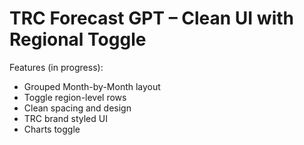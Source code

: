 # TRC Forecast GPT – Clean UI with Regional Toggle

Features (in progress):
- Grouped Month-by-Month layout
- Toggle region-level rows
- Clean spacing and design
- TRC brand styled UI
- Charts toggle